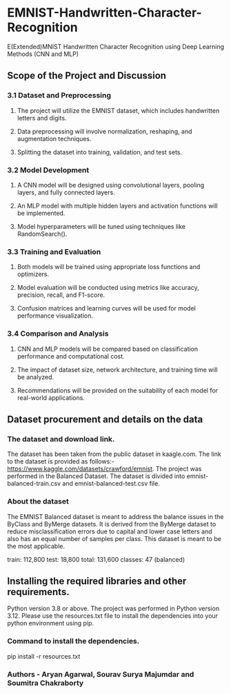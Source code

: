 # EMNIST-Handwritten-Character-Recognition
E(Extended)MNIST Handwritten Character Recognition using Deep Learning Methods (CNN and MLP)

## Scope of the Project and Discussion

### 3.1 Dataset and Preprocessing

1. The project will utilize the EMNIST dataset, which includes handwritten letters and digits.

2. Data preprocessing will involve normalization, reshaping, and augmentation techniques.

3. Splitting the dataset into training, validation, and test sets.

### 3.2 Model Development

1. A CNN model will be designed using convolutional layers, pooling layers, and fully connected layers.

2. An MLP model with multiple hidden layers and activation functions will be implemented.

3. Model hyperparameters will be tuned using techniques like RandomSearch().

### 3.3 Training and Evaluation

1. Both models will be trained using appropriate loss functions and optimizers.

2. Model evaluation will be conducted using metrics like accuracy, precision, recall, and F1-score.

3. Confusion matrices and learning curves will be used for model performance visualization.

### 3.4 Comparison and Analysis

1. CNN and MLP models will be compared based on classification performance and computational cost.

2. The impact of dataset size, network architecture, and training time will be analyzed.

3. Recommendations will be provided on the suitability of each model for real-world applications.



## Dataset procurement and details on the data

### The dataset and download link.

The dataset has been taken from the public dataset in kaagle.com. The link to the dataset is provided as follows:-
https://www.kaggle.com/datasets/crawford/emnist. The project was performed in the Balanced Dataset. The dataset is divided into emnist-balanced-train.csv and emnist-balanced-test.csv file.

### About the dataset

The EMNIST Balanced dataset is meant to address the balance issues in the ByClass and ByMerge datasets. It is derived from the ByMerge dataset to reduce misclassification errors due to capital and lower case letters and also has an equal number of samples per class. This dataset is meant to be the most applicable.

train: 112,800
test: 18,800
total: 131,600
classes: 47 (balanced)

## Installing the required libraries and other requirements.

Python version 3.8 or above. The project was performed in Python version 3.12.
Please use the resources.txt file to install the dependencies into your python environment using pip.

### Command to install the dependencies.

pip install -r resources.txt


### Authors - Aryan Agarwal, Sourav Surya Majumdar and Soumitra Chakraborty
